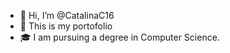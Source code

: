- 👋 Hi, I’m @CatalinaC16
- 🌱 This is my portofolio
- 🎓 I am pursuing a degree in Computer Science. 

<!---
CatalinaC16/CatalinaC16 is a ✨ special ✨ repository because its `README.md` (this file) appears on your GitHub profile.
You can click the Preview link to take a look at your changes.
--->
